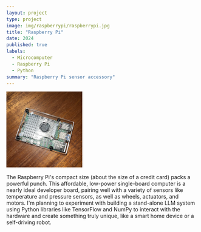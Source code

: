 ```yaml
---
layout: project
type: project
image: img/raspberrypi/raspberrypi.jpg
title: "Raspberry Pi"
date: 2024
published: true
labels:
  - Microcomputer
  - Raspberry Pi
  - Python
summary: "Raspberry Pi sensor accessory"
---
```


<div class="text-center p-4">
  <img width="200px" src="../img/raspberrypi/raspberrypi2.jpg" class="img-thumbnail" >
</div>

The Raspberry Pi's compact size (about the size of a credit card) packs a powerful punch. 
This affordable, low-power single-board computer is a nearly ideal developer board, 
pairing well with a variety of sensors like temperature and pressure sensors, 
as well as wheels, actuators, and motors. I'm planning to experiment with building a stand-alone LLM system using Python libraries 
like TensorFlow and NumPy to interact with the hardware and create something truly unique, like a smart home device or a self-driving robot.
